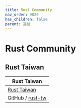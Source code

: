 ```yaml
---
title: Rust Community
nav_order: 9020
has_children: false
parent: 連結
---
```



# Rust Community


## Rust Taiwan

| Rust Taiwan |
| --- |
| [Rust Taiwan](https://rust-lang.tw/) |
| GitHub / [rust-tw](https://github.com/rust-tw/) |
